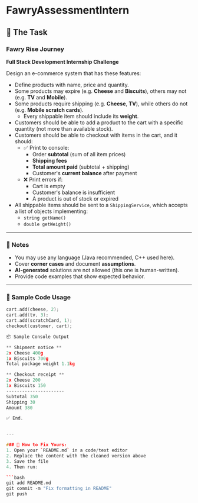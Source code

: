 # FawryAssessmentIntern

## 📝 The Task

### Fawry Rise Journey  
**Full Stack Development Internship Challenge**

Design an e-commerce system that has these features:

- Define products with name, price and quantity.
- Some products may expire (e.g. **Cheese** and **Biscuits**), others may not (e.g. **TV** and **Mobile**).
- Some products require shipping (e.g. **Cheese**, **TV**), while others do not (e.g. **Mobile scratch cards**).
  - Every shippable item should include its **weight**.
- Customers should be able to add a product to the cart with a specific quantity (not more than available stock).
- Customers should be able to checkout with items in the cart, and it should:
  - ✅ Print to console:
    - Order **subtotal** (sum of all item prices)
    - **Shipping fees**
    - **Total amount paid** (subtotal + shipping)
    - Customer's **current balance** after payment
  - ❌ Print errors if:
    - Cart is empty
    - Customer's balance is insufficient
    - A product is out of stock or expired
- All shippable items should be sent to a `ShippingService`, which accepts a list of objects implementing:
  - `string getName()`
  - `double getWeight()`

---

### 🧠 Notes

- You may use any language (Java recommended, C++ used here).
- Cover **corner cases** and document **assumptions**.
- **AI-generated** solutions are not allowed (this one is human-written).
- Provide code examples that show expected behavior.

---

### 🧪 Sample Code Usage

```cpp
cart.add(cheese, 2);
cart.add(tv, 3);
cart.add(scratchCard, 1);
checkout(customer, cart);

📦 Sample Console Output

** Shipment notice **
2x Cheese 400g
1x Biscuits 700g
Total package weight 1.1kg

** Checkout receipt **
2x Cheese 200
1x Biscuits 150
----------------------
Subtotal 350
Shipping 30
Amount 380

✅ End.


---

### 📌 How to Fix Yours:
1. Open your `README.md` in a code/text editor
2. Replace the content with the cleaned version above
3. Save the file
4. Then run:

```bash
git add README.md
git commit -m "Fix formatting in README"
git push

